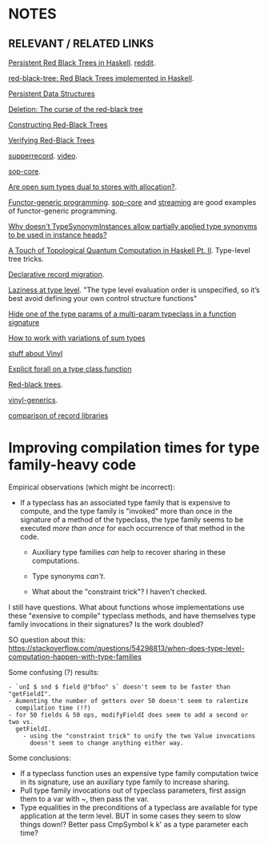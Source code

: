 ﻿# NOTES

## RELEVANT / RELATED LINKS

[Persistent Red Black Trees in
Haskell](https://abhiroop.github.io/Haskell-Red-Black-Tree/).
[reddit](https://www.reddit.com/r/haskell/comments/79kbog/persistent_red_black_trees_in_haskell/).

[red-black-tree: Red Black Trees implemented in Haskell](http://hackage.haskell.org/package/red-black-tree).

[Persistent Data Structures](https://www.seas.upenn.edu/~cis552/11fa/lectures/RedBlack.html)

[Deletion: The curse of the red-black tree](http://matt.might.net/papers/germane2014deletion.pdf)

[Constructing Red-Black Trees](https://pdfs.semanticscholar.org/b7eb/ce70900c26125240537ba722aeec2cf44a2e.pdf)

[Verifying Red-Black Trees](http://citeseerx.ist.psu.edu/viewdoc/download?doi=10.1.1.125.1730&rep=rep1&type=pdf)

[supperrecord](https://www.athiemann.net/2017/07/02/superrecord.html). [video](https://www.youtube.com/watch?v=Nh0XD2hPV8w).

[sop-core](http://hackage.haskell.org/package/sop-core).

[Are open sum types dual to stores with allocation?](https://twitter.com/maxsnew/status/1081603990352220168).

[Functor-generic programming](http://r6.ca/blog/20171010T001746Z.html).
[sop-core](http://hackage.haskell.org/package/sop-core) and
[streaming](http://hackage.haskell.org/package/streaming) are good examples of
functor-generic programming.

[Why doesn't TypeSynonymInstances allow partially applied type synonyms to be
used in instance
heads?](https://stackoverflow.com/questions/4922560/why-doesnt-typesynonyminstances-allow-partially-applied-type-synonyms-to-be-use)

[A Touch of Topological Quantum Computation in Haskell Pt.
II](https://www.reddit.com/r/haskell/comments/afrn47/a_touch_of_topological_quantum_computation_in/).
Type-level tree tricks.

[Declarative record migration](https://twitter.com/am_i_tom/status/1084942686975610881).

[Laziness at type
level](https://www.reddit.com/r/haskell/comments/ahbvge/laziness_at_type_level/).
"The type level evaluation order is unspecified, so it’s best avoid defining
your own control structure functions"

[Hide one of the type params of a multi-param typeclass in a function signature](https://stackoverflow.com/questions/54331107/hide-one-of-the-type-params-of-a-multi-param-typeclass-in-a-function-signature)

[How to work with variations of sum types](https://www.reddit.com/r/haskell/comments/alywku/how_do_you_work_with_variations_of_sum_types/)

[stuff about Vinyl](https://www.reddit.com/r/haskell/comments/al0g7n/proposal_accepted_to_add_setfield_to_hasfield/efdrx5e)

[Explicit forall on a type class function](https://stackoverflow.com/questions/54700136/explicit-forall-on-a-type-class-function)

[Red-black trees](https://www.cs.kent.ac.uk/people/staff/smk/redblack/rb.html).

[vinyl-generics](http://hackage.haskell.org/package/vinyl-generics).

[comparison of record libraries](https://docs.google.com/spreadsheets/d/14MJEjiMVulTVzSU4Bg4cCYZVfkbgANCRlrOiRneNRv8/edit#gid=0)

Improving compilation times for type family-heavy code
======================================================

Empirical observations (which might be incorrect):

- If a typeclass has an associated type family that is expensive to compute,
  and the type family is "invoked" more than once in the signature of a method
  of the typeclass, the type family seems to be executed *more than once* for
  each occurrence of that method in the code. 

    - Auxiliary type families *can* help to recover sharing in these
      computations.

    - Type synonyms *can't*. 

    - What about the "constraint trick"? I haven't checked.

I still have questions. What about functions whose implementations use these
"exensive to compile" typeclass methods, and have themselves type family
invocations in their signatures? Is the work doubled?

SO question about this: https://stackoverflow.com/questions/54298813/when-does-type-level-computation-happen-with-type-families

Some confusing (?) results:

    - `unI $ snd $ field @"bfoo" s` doesn't seem to be faster than "getFieldI".
    - Aumenting the number of getters over 50 doesn't seem to ralentize
      compilation time (!?)
    - for 50 fields & 50 ops, modifyFieldI does seem to add a second or two vs.
      getFieldI.
        - using the "constraint trick" to unify the two Value invocations
          doesn't seem to change anything either way.

Some conclusions:

- If a typeclass function uses an expensive type family computation twice in
  its signature, use an auxiliary type family to increase sharing.
- Pull type family invocations out of typeclass parameters, first assign them
  to a var with ~, then pass the var. 
- Type equalities in the preconditions of a typeclass are available for type
  application at the term level. BUT in some cases they seem to slow things
  down!? Better pass CmpSymbol k k' as a type parameter each time?


